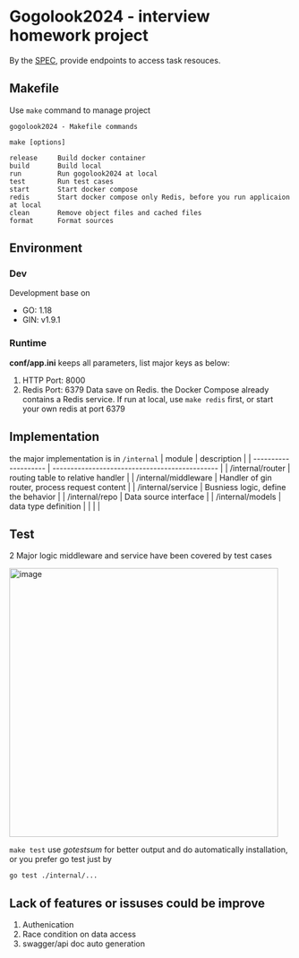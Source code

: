# Gogolook2024 - interview homework project
By the [SPEC](./SPEC.md), provide endpoints to access task resouces. 
## Makefile
Use `make` command to manage project
```
gogolook2024 - Makefile commands

make [options]

release     Build docker container
build       Build local
run         Run gogolook2024 at local
test        Run test cases
start       Start docker compose
redis       Start docker compose only Redis, before you run applicaion at local
clean       Remove object files and cached files
format      Format sources
```
## Environment
### Dev
Development base on
- GO: 1.18
- GIN: v1.9.1
### Runtime
**conf/app.ini** keeps all parameters, list major keys as below:
1. HTTP Port: 8000
2. Redis Port: 6379
  Data save on Redis. the Docker Compose already contains a Redis service. If run at local, use `make redis` first, or start your own redis at port 6379

## Implementation
the major implementation is in `/internal`
| module               | description                                    |
| -------------------- | ---------------------------------------------- |
| /internal/router     | routing table to relative handler              |
| /internal/middleware | Handler of gin router, process request content |
| /internal/service    | Busniess logic, define the behavior            |
| /internal/repo       | Data source interface                          |
| /internal/models     | data type definition                           |
|                      |                                                |

## Test
2 Major logic middleware and service have been covered by test cases

<img width="480" alt="image" src="https://github.com/shenmengkai/gogolook2024/assets/15992122/ccf261f8-393d-4285-a557-48f09fe776ed">

`make test` use *gotestsum* for better output and do automatically installation, or you prefer go test just by
```
go test ./internal/...
```



## Lack of features or issuses could be improve
1. Authenication
2. Race condition on data access
3. swagger/api doc auto generation
